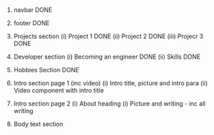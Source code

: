 1. navbar DONE
2. footer DONE

3. Projects section
(i) Project 1 DONE
(ii) Project 2 DONE
(iii) Projecr 3 DONE

4. Developer section
(i) Becoming an engineer DONE
(ii) Skills DONE

5. Hobbies Section DONE

6. Intro section page 1 (inc video)
(i) Intro title, picture and intro para
(ii) Video component with intro title 
    
7. Intro section page 2
(i) About heading
(i) Picture and writing - inc all writing

8. Body text section


    

